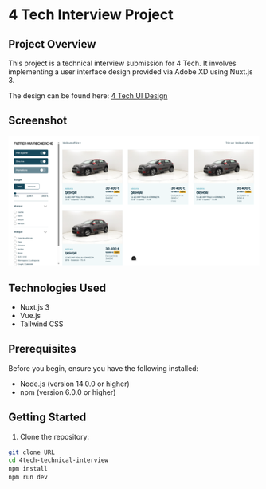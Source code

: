 # 4 Tech Interview Project

## Project Overview

This project is a technical interview submission for 4 Tech. It involves implementing a user interface design provided via Adobe XD using Nuxt.js 3.

The design can be found here: [4 Tech UI Design](https://xd.adobe.com/view/b65f84ac-efe6-4c0c-9593-cc996d93ea5b-e30c/)

## Screenshot

![4 Tech UI Implementation](./screenshot.png)

## Technologies Used

- Nuxt.js 3
- Vue.js
- Tailwind CSS

## Prerequisites

Before you begin, ensure you have the following installed:
- Node.js (version 14.0.0 or higher)
- npm (version 6.0.0 or higher)

## Getting Started

1. Clone the repository:

```bash
git clone URL
cd 4tech-technical-interview
npm install
npm run dev
```

